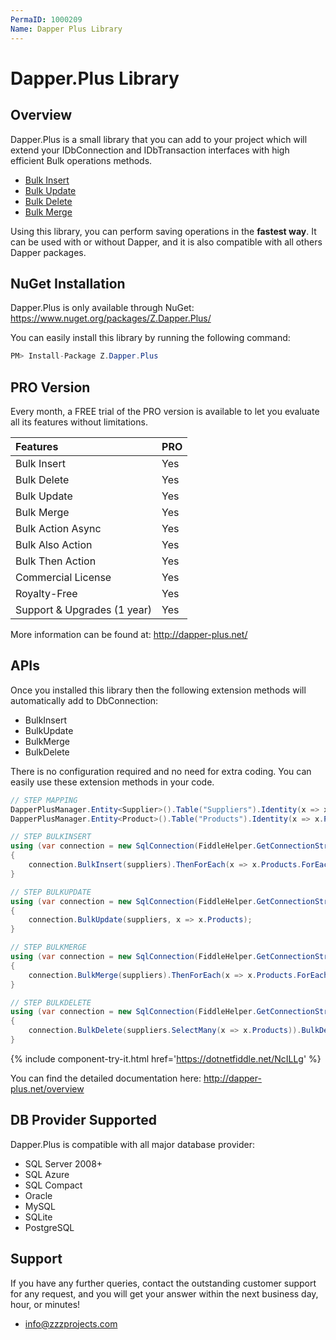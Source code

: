 ```yaml
---
PermaID: 1000209
Name: Dapper Plus Library
---
```


# Dapper.Plus Library

## Overview
Dapper.Plus is a small library that you can add to your project which will extend your IDbConnection and IDbTransaction interfaces with high efficient Bulk operations methods.

- <a href="http://dapper-plus.net/bulk-insert" target="_blank">Bulk Insert</a>
- <a href="http://dapper-plus.net/bulk-update" target="_blank">Bulk Update</a>
- <a href="http://dapper-plus.net/bulk-delete" target="_blank">Bulk Delete</a>
- <a href="http://dapper-plus.net/bulk-merge" target="_blank">Bulk Merge</a>

Using this library, you can perform saving operations in the **fastest way**. It can be used with or without Dapper, and it is also compatible with all others Dapper packages.

## NuGet Installation
Dapper.Plus is only available through NuGet: <a href="https://www.nuget.org/packages/Z.Dapper.Plus/" target="_blank">https://www.nuget.org/packages/Z.Dapper.Plus/</a>

You can easily install this library by running the following command:
```csharp
PM> Install-Package Z.Dapper.Plus
```

## PRO Version
Every month, a FREE trial of the PRO version is available to let you evaluate all its features without limitations.

| Features | PRO |
| :---------- | :----- |
| Bulk Insert | Yes |
| Bulk Delete | Yes |
| Bulk Update | Yes |
| Bulk Merge | Yes |
| Bulk Action Async | Yes |
| Bulk Also Action | Yes |
| Bulk Then Action | Yes |
| Commercial License | Yes |
| Royalty-Free | Yes |
| Support & Upgrades (1 year) | Yes |

More information can be found at: <a href="http://dapper-plus.net/" target="_blank">http://dapper-plus.net/</a>

## APIs
Once you installed this library then the following extension methods will automatically add to DbConnection:

- BulkInsert
- BulkUpdate
- BulkMerge
- BulkDelete

There is no configuration required and no need for extra coding. You can easily use these extension methods in your code.

```csharp
// STEP MAPPING
DapperPlusManager.Entity<Supplier>().Table("Suppliers").Identity(x => x.SupplierID);
DapperPlusManager.Entity<Product>().Table("Products").Identity(x => x.ProductID);

// STEP BULKINSERT
using (var connection = new SqlConnection(FiddleHelper.GetConnectionStringSqlServerW3Schools()))
{
	connection.BulkInsert(suppliers).ThenForEach(x => x.Products.ForEach(y => y.SupplierID =  x.SupplierID)).ThenBulkInsert(x => x.Products);
}

// STEP BULKUPDATE
using (var connection = new SqlConnection(FiddleHelper.GetConnectionStringSqlServerW3Schools()))
{
	connection.BulkUpdate(suppliers, x => x.Products);
}

// STEP BULKMERGE
using (var connection = new SqlConnection(FiddleHelper.GetConnectionStringSqlServerW3Schools()))
{
	connection.BulkMerge(suppliers).ThenForEach(x => x.Products.ForEach(y => y.SupplierID =  x.SupplierID)).ThenBulkMerge(x => x.Products);
}

// STEP BULKDELETE
using (var connection = new SqlConnection(FiddleHelper.GetConnectionStringSqlServerW3Schools()))
{
	connection.BulkDelete(suppliers.SelectMany(x => x.Products)).BulkDelete(suppliers);
}
```
{% include component-try-it.html href='https://dotnetfiddle.net/NcILLg' %}

You can find the detailed documentation here: <a href="http://dapper-plus.net/overview" target="_blank">http://dapper-plus.net/overview</a>

## DB Provider Supported
Dapper.Plus is compatible with all major database provider:

- SQL Server 2008+
- SQL Azure
- SQL Compact
- Oracle
- MySQL
- SQLite
- PostgreSQL

## Support
If you have any further queries, contact the outstanding customer support for any request, and you will get your answer within the next business day, hour, or minutes!
- <a href="mailto:info@zzzprojects.com">info@zzzprojects.com</a>

